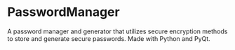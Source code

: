 # PasswordManager
A password manager and generator that utilizes secure encryption methods to store and generate secure passwords. Made with Python and PyQt.
